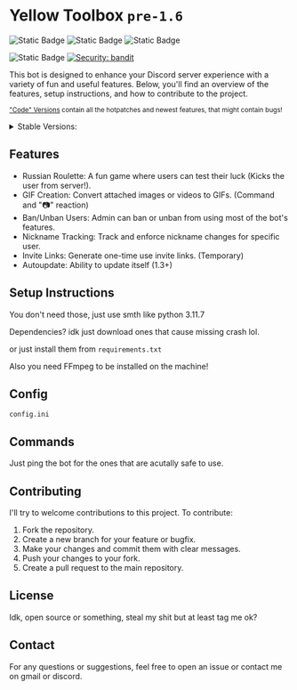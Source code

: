 # Yellow Toolbox `pre-1.6`

![Static Badge](https://img.shields.io/badge/Stable_Version-1.5-yellow)
![Static Badge](https://img.shields.io/badge/Code_Version-pre--1.6-yellow)
![Static Badge](https://img.shields.io/badge/Maintainer-KRWCLASSIC-green)

![Static Badge](https://img.shields.io/badge/Current_State-Alpha-red)
[![Security: bandit](https://img.shields.io/badge/Security-bandit-yellow.svg)](https://github.com/PyCQA/bandit)

This bot is designed to enhance your Discord server experience with a variety of fun and useful features. Below, you'll find an overview of the features, setup instructions, and how to contribute to the project.

<sub><a href="https://github.com/KRWCLASSIC/YellowToolbox">"Code" Versions</a> contain all the hotpatches and newest features, that might contain bugs!</sub>
<details>
<summary>Stable Versions:</summary>
<a href="https://github.com/KRWCLASSIC/YellowToolbox/tree/9e04f9060edae2a102e37ae245e6c767b8328b5e">Latest - 1.5</a><br>
<sub><a href="https://github.com/KRWCLASSIC/YellowToolbox/tree/d135c289d90f62d83e2993bc044af8af70682e83">1.4</a></sub><br>
<sub><a href="https://github.com/KRWCLASSIC/YellowToolbox/tree/86b873cedd16cdd924d5e06bf06a584676f626e0">1.3</a></sub><br>
<sub><a href="https://github.com/KRWCLASSIC/YellowToolbox/tree/6c041521391a59dcc5033191994e0605fd1a33d6">1.2</a></sub><br>
<sub><a href="https://github.com/KRWCLASSIC/YellowToolbox/tree/9ac6d7cc7d1de5784b167149c18c656343168fed">1.1</a></sub><br>
<sub><a href="https://github.com/KRWCLASSIC/YellowToolbox/tree/71bec75a9213724ef674ac19d8863e14fc61643c">1.0</a></sub><br>
</details>

## Features

- Russian Roulette: A fun game where users can test their luck (Kicks the user from server!).
- GIF Creation: Convert attached images or videos to GIFs. (Command and "📷" reaction)
- Ban/Unban Users: Admin can ban or unban from using most of the bot's features.
- Nickname Tracking: Track and enforce nickname changes for specific user.
- Invite Links: Generate one-time use invite links. (Temporary)
- Autoupdate: Ability to update itself (1.3+)

## Setup Instructions

You don't need those, just use smth like python 3.11.7

Dependencies? idk just download ones that cause missing crash lol.

or just install them from `requirements.txt`

Also you need FFmpeg to be installed on the machine!

## Config

`config.ini`

## Commands

Just ping the bot for the ones that are acutally safe to use.

## Contributing

I'll try to welcome contributions to this project. To contribute:

1. Fork the repository.
2. Create a new branch for your feature or bugfix.
3. Make your changes and commit them with clear messages.
4. Push your changes to your fork.
5. Create a pull request to the main repository.

## License

Idk, open source or something, steal my shit but at least tag me ok?

## Contact

For any questions or suggestions, feel free to open an issue or contact me on gmail or discord.
